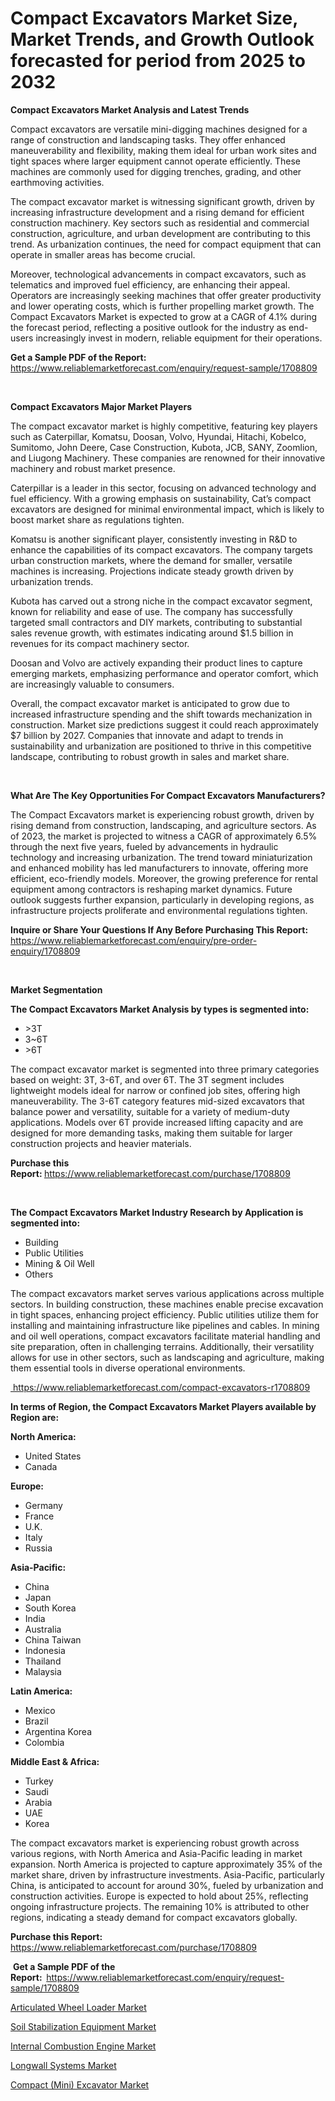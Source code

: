 <p><h1>Compact Excavators Market Size, Market Trends, and Growth Outlook forecasted for period from 2025 to 2032</h1></p><p><strong>Compact Excavators Market Analysis and Latest Trends</strong></p>
<p><p>Compact excavators are versatile mini-digging machines designed for a range of construction and landscaping tasks. They offer enhanced maneuverability and flexibility, making them ideal for urban work sites and tight spaces where larger equipment cannot operate efficiently. These machines are commonly used for digging trenches, grading, and other earthmoving activities.</p><p>The compact excavator market is witnessing significant growth, driven by increasing infrastructure development and a rising demand for efficient construction machinery. Key sectors such as residential and commercial construction, agriculture, and urban development are contributing to this trend. As urbanization continues, the need for compact equipment that can operate in smaller areas has become crucial.</p><p>Moreover, technological advancements in compact excavators, such as telematics and improved fuel efficiency, are enhancing their appeal. Operators are increasingly seeking machines that offer greater productivity and lower operating costs, which is further propelling market growth. The Compact Excavators Market is expected to grow at a CAGR of 4.1% during the forecast period, reflecting a positive outlook for the industry as end-users increasingly invest in modern, reliable equipment for their operations.</p></p>
<p><strong>Get a Sample PDF of the Report:&nbsp;</strong> <a href="https://www.reliablemarketforecast.com/enquiry/request-sample/1708809?utm_campaign=950&utm_medium=2&utm_source=Github&utm_content=ia&utm_term=27032025&utm_id=compact-excavators">https://www.reliablemarketforecast.com/enquiry/request-sample/1708809</a></p>
<p>&nbsp;</p>
<p><strong>Compact Excavators Major Market Players</strong></p>
<p><p>The compact excavator market is highly competitive, featuring key players such as Caterpillar, Komatsu, Doosan, Volvo, Hyundai, Hitachi, Kobelco, Sumitomo, John Deere, Case Construction, Kubota, JCB, SANY, Zoomlion, and Liugong Machinery. These companies are renowned for their innovative machinery and robust market presence. </p><p>Caterpillar is a leader in this sector, focusing on advanced technology and fuel efficiency. With a growing emphasis on sustainability, Cat’s compact excavators are designed for minimal environmental impact, which is likely to boost market share as regulations tighten.</p><p>Komatsu is another significant player, consistently investing in R&D to enhance the capabilities of its compact excavators. The company targets urban construction markets, where the demand for smaller, versatile machines is increasing. Projections indicate steady growth driven by urbanization trends.</p><p>Kubota has carved out a strong niche in the compact excavator segment, known for reliability and ease of use. The company has successfully targeted small contractors and DIY markets, contributing to substantial sales revenue growth, with estimates indicating around $1.5 billion in revenues for its compact machinery sector.</p><p>Doosan and Volvo are actively expanding their product lines to capture emerging markets, emphasizing performance and operator comfort, which are increasingly valuable to consumers. </p><p>Overall, the compact excavator market is anticipated to grow due to increased infrastructure spending and the shift towards mechanization in construction. Market size predictions suggest it could reach approximately $7 billion by 2027. Companies that innovate and adapt to trends in sustainability and urbanization are positioned to thrive in this competitive landscape, contributing to robust growth in sales and market share.</p></p>
<p>&nbsp;</p>
<p><strong>What Are The Key Opportunities For Compact Excavators Manufacturers?</strong></p>
<p><p>The Compact Excavators market is experiencing robust growth, driven by rising demand from construction, landscaping, and agriculture sectors. As of 2023, the market is projected to witness a CAGR of approximately 6.5% through the next five years, fueled by advancements in hydraulic technology and increasing urbanization. The trend toward miniaturization and enhanced mobility has led manufacturers to innovate, offering more efficient, eco-friendly models. Moreover, the growing preference for rental equipment among contractors is reshaping market dynamics. Future outlook suggests further expansion, particularly in developing regions, as infrastructure projects proliferate and environmental regulations tighten.</p></p>
<p><strong>Inquire or Share Your Questions If Any Before Purchasing This Report:</strong> <a href="https://www.reliablemarketforecast.com/enquiry/pre-order-enquiry/1708809?utm_campaign=950&utm_medium=2&utm_source=Github&utm_content=ia&utm_term=27032025&utm_id=compact-excavators">https://www.reliablemarketforecast.com/enquiry/pre-order-enquiry/1708809</a></p>
<p>&nbsp;</p>
<p><strong>Market Segmentation</strong></p>
<p><strong>The Compact Excavators Market Analysis by types is segmented into:</strong></p>
<p><ul><li>>3T</li><li>3~6T</li><li>>6T</li></ul></p>
<p><p>The compact excavator market is segmented into three primary categories based on weight: 3T, 3-6T, and over 6T. The 3T segment includes lightweight models ideal for narrow or confined job sites, offering high maneuverability. The 3-6T category features mid-sized excavators that balance power and versatility, suitable for a variety of medium-duty applications. Models over 6T provide increased lifting capacity and are designed for more demanding tasks, making them suitable for larger construction projects and heavier materials.</p></p>
<p><strong>Purchase this Report:&nbsp;</strong><a href="https://www.reliablemarketforecast.com/purchase/1708809?utm_campaign=950&utm_medium=2&utm_source=Github&utm_content=ia&utm_term=27032025&utm_id=compact-excavators">https://www.reliablemarketforecast.com/purchase/1708809</a></p>
<p>&nbsp;</p>
<p><strong>The Compact Excavators Market Industry Research by Application is segmented into:</strong></p>
<p><ul><li>Building</li><li>Public Utilities</li><li>Mining & Oil Well</li><li>Others</li></ul></p>
<p><p>The compact excavators market serves various applications across multiple sectors. In building construction, these machines enable precise excavation in tight spaces, enhancing project efficiency. Public utilities utilize them for installing and maintaining infrastructure like pipelines and cables. In mining and oil well operations, compact excavators facilitate material handling and site preparation, often in challenging terrains. Additionally, their versatility allows for use in other sectors, such as landscaping and agriculture, making them essential tools in diverse operational environments.</p></p>
<p><a href="https://www.reliablemarketforecast.com/compact-excavators-r1708809?utm_campaign=950&utm_medium=2&utm_source=Github&utm_content=ia&utm_term=27032025&utm_id=compact-excavators">&nbsp;https://www.reliablemarketforecast.com/compact-excavators-r1708809</a></p>
<p><strong>In terms of Region, the Compact Excavators Market Players available by Region are:</strong></p>
<p>
    <p> <strong> North America: </strong>
        <ul>
            <li>United States</li>
            <li>Canada</li>
        </ul>
        </p> 
    <p> <strong> Europe: </strong>
        <ul>
            <li>Germany</li>
            <li>France</li>
            <li>U.K.</li>
            <li>Italy</li>
            <li>Russia</li>
        </ul>
        </p> 
    <p> <strong> Asia-Pacific: </strong>
        <ul>
            <li>China</li>
            <li>Japan</li>
            <li>South Korea</li>
            <li>India</li>
            <li>Australia</li>
            <li>China Taiwan</li>
            <li>Indonesia</li>
            <li>Thailand</li>
            <li>Malaysia</li>
        </ul>
        </p> 
    <p> <strong> Latin America: </strong>
        <ul>
            <li>Mexico</li>
            <li>Brazil</li>
            <li>Argentina Korea</li>
            <li>Colombia</li>
        </ul>
        </p> 
    <p> <strong> Middle East & Africa: </strong>
        <ul>
            <li>Turkey</li>
            <li>Saudi</li>
            <li>Arabia</li>
            <li>UAE</li>
            <li>Korea</li>
        </ul>
    </p>
    </p>
<p><p>The compact excavators market is experiencing robust growth across various regions, with North America and Asia-Pacific leading in market expansion. North America is projected to capture approximately 35% of the market share, driven by infrastructure investments. Asia-Pacific, particularly China, is anticipated to account for around 30%, fueled by urbanization and construction activities. Europe is expected to hold about 25%, reflecting ongoing infrastructure projects. The remaining 10% is attributed to other regions, indicating a steady demand for compact excavators globally.</p></p>
<p><strong>Purchase this Report: </strong><a href="https://www.reliablemarketforecast.com/purchase/1708809?utm_campaign=950&utm_medium=2&utm_source=Github&utm_content=ia&utm_term=27032025&utm_id=compact-excavators">https://www.reliablemarketforecast.com/purchase/1708809</a></p>
<p>&nbsp;<strong>Get a Sample PDF of the Report:&nbsp;&nbsp;</strong><a href="https://www.reliablemarketforecast.com/enquiry/request-sample/1708809?utm_campaign=950&utm_medium=2&utm_source=Github&utm_content=ia&utm_term=27032025&utm_id=compact-excavators">https://www.reliablemarketforecast.com/enquiry/request-sample/1708809</a></p>
<p><strong></strong></p>
<p><p><a href="https://github.com/ElviraLeka1962/Market-Research-Report-List-1/blob/main/articulated-wheel-loader-market.md?utm_campaign=950&utm_medium=2&utm_source=Github&utm_content=ia&utm_term=27032025&utm_id=compact-excavators">Articulated Wheel Loader Market</a></p><p><a href="https://github.com/hammelximalschid/Market-Research-Report-List-1/blob/main/soil-stabilization-equipment-market.md?utm_campaign=950&utm_medium=2&utm_source=Github&utm_content=ia&utm_term=27032025&utm_id=compact-excavators">Soil Stabilization Equipment Market</a></p><p><a href="https://github.com/osbornrdaflalo/Market-Research-Report-List-1/blob/main/internal-combustion-engine-market.md?utm_campaign=950&utm_medium=2&utm_source=Github&utm_content=ia&utm_term=27032025&utm_id=compact-excavators">Internal Combustion Engine Market</a></p><p><a href="https://github.com/rodinayygacklezi/Market-Research-Report-List-1/blob/main/longwall-systems-market.md?utm_campaign=950&utm_medium=2&utm_source=Github&utm_content=ia&utm_term=27032025&utm_id=compact-excavators">Longwall Systems Market</a></p><p><a href="https://github.com/lindaopodray/Market-Research-Report-List-1/blob/main/compact-mini-excavator-market.md?utm_campaign=950&utm_medium=2&utm_source=Github&utm_content=ia&utm_term=27032025&utm_id=compact-excavators">Compact (Mini) Excavator Market</a></p></p>